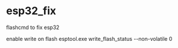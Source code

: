 # esp32_fix
flashcmd to fix esp32


enable write on flash
esptool.exe write_flash_status --non-volatile 0
